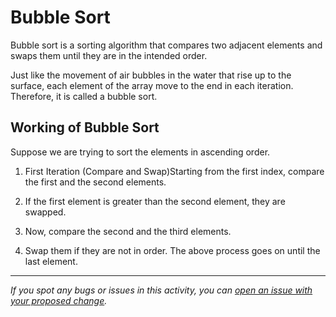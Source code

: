 # Bubble Sort

Bubble sort is a sorting algorithm that compares two adjacent elements and swaps them until they are in the intended order.

Just like the movement of air bubbles in the water that rise up to the surface, each element of the array move to the end in each iteration. Therefore, it is called a bubble sort.

## Working of Bubble Sort

Suppose we are trying to sort the elements in ascending order.

1. First Iteration (Compare and Swap)Starting from the first index, compare the first and the second elements.

2. If the first element is greater than the second element, they are swapped.

3. Now, compare the second and the third elements. 

4. Swap them if they are not in order.
The above process goes on until the last element.


 ------

_If you spot any bugs or issues in this activity, you can [open an issue with your proposed change](https://github.com/Dagic-zewdu/algorithm-practice/issues)._
